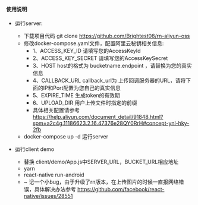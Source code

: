 #### 使用说明

- 运行server:
    - 下载项目代码 git clone https://github.com/Brightest08/rn-aliyun-oss
    - 修改docker-compose.yaml文件，配置阿里云秘钥相关信息:
        - 1、ACCESS_KEY_ID 请填写您的AccessKeyId
        - 2、ACCESS_KEY_SECRET 请填写您的AccessKeySecret
        - 3、HOST host的格式为 bucketname.endpoint ，请替换为您的真实信息
        - 4、CALLBACK_URL callback_url为 上传回调服务器的URL，请将下面的IP和Port配置为您自己的真实信息
        - 5、EXPIRE_TIME 生成token的有效期
        - 6、UPLOAD_DIR 用户上传文件时指定的前缀
        - 具体相关配置请参考 https://help.aliyun.com/document_detail/91848.html?spm=a2c4g.11186623.2.16.47376e28QY0RrH#concept-ynl-hky-2fb
    - docker-compose up -d 运行server
	
- 运行client demo
  - 替换 client/demo/App.js中SERVER_URL，BUCKET_URL相应地址
  - yarn
  - react-native run-android
  - ~ 记一个小bug，由于升级了rn版本，在上传图片的时候一直报网络错误，具体解决办法参考 https://github.com/facebook/react-native/issues/28551